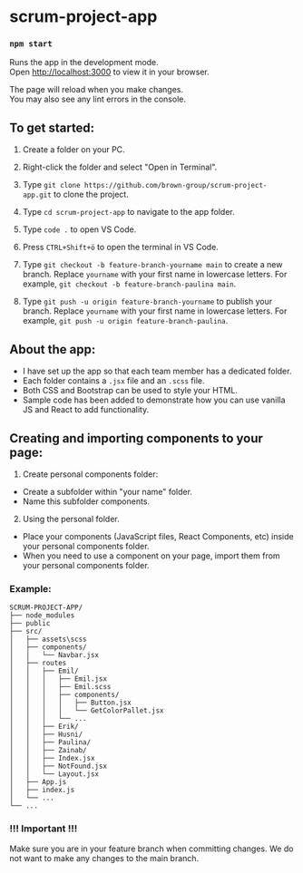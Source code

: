 # scrum-project-app

### `npm start`

Runs the app in the development mode.\
Open [http://localhost:3000](http://localhost:3000) to view it in your browser.

The page will reload when you make changes.\
You may also see any lint errors in the console.

## To get started:

1. Create a folder on your PC.

2. Right-click the folder and select "Open in Terminal".

3. Type `git clone https://github.com/brown-group/scrum-project-app.git` to clone the project.

4. Type `cd scrum-project-app` to navigate to the app folder.

5. Type `code .` to open VS Code.

6. Press `CTRL+Shift+ö` to open the terminal in VS Code.

7. Type `git checkout -b feature-branch-yourname main` to create a new branch. Replace `yourname` with your first name in lowercase letters. For example, `git checkout -b feature-branch-paulina main`.

8. Type `git push -u origin feature-branch-yourname` to publish your branch. Replace `yourname` with your first name in lowercase letters. For example, `git push -u origin feature-branch-paulina`.

## About the app:

- I have set up the app so that each team member has a dedicated folder.
- Each folder contains a `.jsx` file and an `.scss` file.
- Both CSS and Bootstrap can be used to style your HTML.
- Sample code has been added to demonstrate how you can use vanilla JS and React to add functionality.

## Creating and importing components to your page:

1. Create personal components folder:
  - Create a subfolder within "your name" folder.
  - Name this subfolder components.

2. Using the personal folder.
  - Place your components (JavaScript files, React Components, etc) inside your personal components folder.
  - When you need to use a component on your page, import them from your personal components folder.

  ### Example: 
  ```
  SCRUM-PROJECT-APP/
  ├── node_modules
  ├── public
  ├── src/
  │   ├── assets\scss
  │   ├── components/
  │   │   └── Navbar.jsx
  │   ├── routes
  │   │   ├── Emil/
  │   │   │   ├── Emil.jsx
  │   │   │   ├── Emil.scss
  │   │   │   ├── components/
  │   │   │   │   ├── Button.jsx
  │   │   │   │   └── GetColorPallet.jsx
  │   │   │   └── ...
  │   │   ├── Erik/
  │   │   ├── Husni/
  │   │   ├── Paulina/
  │   │   ├── Zainab/
  │   │   ├── Index.jsx
  │   │   ├── NotFound.jsx
  │   │   └── Layout.jsx
  │   ├── App.js
  │   ├── index.js
  │   └── ...
  └── ...
  ```

### !!! Important !!!

Make sure you are in your feature branch when committing changes. We do not want to make any changes to the main branch.
